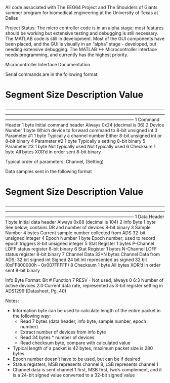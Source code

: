 All code associated with The EEG64 Project and The Shoulders of Giants summer program for biomedical engineering at the University of Texas at Dallas

Project Status:
The micro controller code is in an alpha stage; most features should be working but extensive testing and debugging is still necessary.
The MATLAB code is still in development. Most of the GUI components have been placed, and the GUI is visually in an “alpha” stage - developed, but needing extensive debugging.
The MATLAB <-> Microcontroller interface needs programming, and currently has the highest priority.


Microcontroller Interface DocumentationSerial commands are in the following format:
#	Segment			Size		Description								Value
—————————————————————————————————————————————————————————————————————————————————————————————————————1	Command Header	1 byte		Initial command header					Always	0x24 (decimal is 36)2	Device Number	1 byte		Which device to forward command to		8-bit unsigned int3	Parameter #1	1 byte		Typically a channel number				Either 8-bit unsigned int or 8-bit binary4	Parameter #2	1 byte		Typically a setting						8-bit binary5	Parameter #3	1 byte		Not typically used						Not typically used6	Checksum		1 byte		All bytes XOR’d in order sent			8-bit binaryTypical order of parameters: Channel, (Setting)Data samples sent in the following format
#	Segment			Size			Description											Value
—————————————————————————————————————————————————————————————————————————————————————————————————————1	Data Header		1 byte			Initial data header											Always	0x68 (decimal is 104)2	Info Byte		1 byte			See below; contains DR and number of devices				8-bit binary3	Sample Number	4 bytes			Current sample number collected from ADS					32-bit unsigned integer4	Epoch Number	1 byte			Epoch number; used to record epoch triggers				8-bit unsigned integer5	Stat Register	1 bytes			P-Channel LOFF status register								8-bit binary
6	Stat Register	1 bytes			N-Channel LOFF status register								8-bit binary7	Channel Data	32*N bytes		Channel Data from ADS; 32 bit signed int					Signed 24 bit int represented as signed 32 bit (0xFF800000h - 0x007FFFFF)8	Checksum		1 byte			All bytes XOR’d in order sent								8-bit binary Info Byte Format:
Bit #		Function
7			RESV - Not used, always 0
6:3			Number of active devices
2:0			Current data rate, represented as 3-bit register setting in ADS1299 (Datasheet, Pg. 40)Notes:
* Information byte can be used to calculate length of the entire packet in the following way:
	- Read 7 bytes (data header, info byte, sample number, epoch number)
	- Extract number of devices from info byte
	- Read 34 bytes * number of devices
	- Read checksum byte, compare with calculated value
* Typical length of a packet is 42 bytes, maximum packet size is 280 bytes
* Epoch number doesn’t have to be used, but can be if desired
* Status registers, MSB represents channel 8, LSB represents channel 1
* Channel data is sent channel 1 first, MSB first, two’s complement, and it is a 24-bit signed value converted to a 32-bit signed value